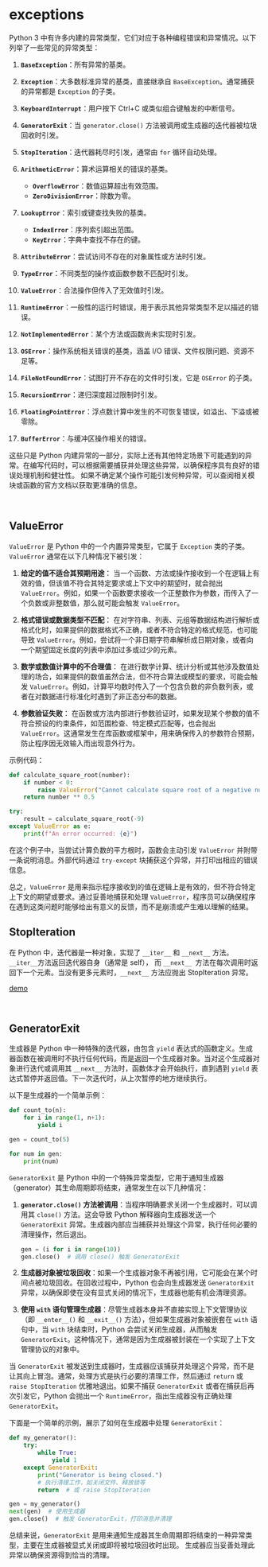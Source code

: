 # exceptions
Python 3 中有许多内建的异常类型，它们对应于各种编程错误和异常情况。以下列举了一些常见的异常类型：

1. **`BaseException`**：所有异常的基类。

2. **`Exception`**：大多数标准异常的基类，直接继承自 `BaseException`。通常捕获的异常都是 `Exception` 的子类。

3. **`KeyboardInterrupt`**：用户按下 Ctrl+C 或类似组合键触发的中断信号。

4. **`GeneratorExit`**：当 `generator.close()` 方法被调用或生成器的迭代器被垃圾回收时引发。

5. **`StopIteration`**：迭代器耗尽时引发，通常由 `for` 循环自动处理。

6. **`ArithmeticError`**：算术运算相关的错误的基类。

   - **`OverflowError`**：数值运算超出有效范围。
   - **`ZeroDivisionError`**：除数为零。

7. **`LookupError`**：索引或键查找失败的基类。

   - **`IndexError`**：序列索引超出范围。
   - **`KeyError`**：字典中查找不存在的键。

8.  **`AttributeError`**：尝试访问不存在的对象属性或方法时引发。

9.  **`TypeError`**：不同类型的操作或函数参数不匹配时引发。

10. **`ValueError`**：合法操作但传入了无效值时引发。

11. **`RuntimeError`**：一般性的运行时错误，用于表示其他异常类型不足以描述的错误。

12. **`NotImplementedError`**：某个方法或函数尚未实现时引发。

13. **`OSError`**：操作系统相关错误的基类，涵盖 I/O 错误、文件权限问题、资源不足等。

14. **`FileNotFoundError`**：试图打开不存在的文件时引发，它是 `OSError` 的子类。

15. **`RecursionError`**：递归深度超过限制时引发。

16. **`FloatingPointError`**：浮点数计算中发生的不可恢复错误，如溢出、下溢或被零除。

17. **`BufferError`**：与缓冲区操作相关的错误。

这些只是 Python 内建异常的一部分，实际上还有其他特定场景下可能遇到的异常。在编写代码时，可以根据需要捕获并处理这些异常，以确保程序具有良好的错误处理机制和健壮性。
如果不确定某个操作可能引发何种异常，可以查阅相关模块或函数的官方文档以获取更准确的信息。

<br>

## ValueError
`ValueError` 是 Python 中的一个内置异常类型，它属于 `Exception` 类的子类。`ValueError` 通常在以下几种情况下被引发：

1. **给定的值不适合其预期用途**：
   当一个函数、方法或操作接收到一个在逻辑上有效的值，但该值不符合其特定要求或上下文中的期望时，就会抛出 `ValueError`。例如，如果一个函数要求接收一个正整数作为参数，而传入了一个负数或非整数值，那么就可能会触发 `ValueError`。

2. **格式错误或数据类型不匹配**：
   在对字符串、列表、元组等数据结构进行解析或格式化时，如果提供的数据格式不正确，或者不符合特定的格式规范，也可能导致 `ValueError`。例如，尝试将一个非日期字符串解析成日期对象，或者向一个期望固定长度的列表中添加过多或过少的元素。

3. **数学或数值计算中的不合理值**：
   在进行数学计算、统计分析或其他涉及数值处理的场合，如果提供的数值虽然合法，但不符合算法或模型的要求，可能会触发 `ValueError`。例如，计算平均数时传入了一个包含负数的非负数列表，或者在对数据进行标准化时遇到了非正态分布的数据。

4. **参数验证失败**：
   在函数或方法内部进行参数验证时，如果发现某个参数的值不符合预设的约束条件，如范围检查、特定模式匹配等，也会抛出 `ValueError`。这通常发生在库函数或框架中，用来确保传入的参数符合预期，防止程序因无效输入而出现意外行为。

示例代码：

```python
def calculate_square_root(number):
    if number < 0:
        raise ValueError("Cannot calculate square root of a negative number.")
    return number ** 0.5

try:
    result = calculate_square_root(-9)
except ValueError as e:
    print(f"An error occurred: {e}")
```

在这个例子中，当尝试计算负数的平方根时，函数会主动引发 `ValueError` 并附带一条说明消息。外部代码通过 `try-except` 块捕获这个异常，并打印出相应的错误信息。

总之，`ValueError` 是用来指示程序接收到的值在逻辑上是有效的，但不符合特定上下文的期望或要求。通过妥善地捕获和处理 `ValueError`，程序员可以确保程序在遇到这类问题时能够给出有意义的反馈，而不是崩溃或产生难以理解的结果。


## StopIteration
在 Python 中，迭代器是一种对象，实现了 `__iter__` 和 `__next__` 方法。`__iter__`方法返回迭代器自身（通常是 self），
而 `__next__ `方法在每次调用时返回下一个元素。当没有更多元素时，`__next__` 方法应抛出 StopIteration 异常。

[demo](./it.py)


<br>

## GeneratorExit
生成器是 Python 中一种特殊的迭代器，由包含 `yield` 表达式的函数定义。生成器函数在被调用时不执行任何代码，而是返回一个生成器对象。当对这个生成器对象进行迭代或调用其 `__next__` 方法时，函数体才会开始执行，直到遇到 `yield` 表达式暂停并返回值。下一次迭代时，从上次暂停的地方继续执行。

以下是生成器的一个简单示例：

```python
def count_to(n):
    for i in range(1, n+1):
        yield i

gen = count_to(5)

for num in gen:
    print(num)
```

`GeneratorExit` 是 Python 中的一个特殊异常类型，它用于通知生成器（generator）其生命周期即将结束，通常发生在以下几种情况：

1. **`generator.close()` 方法被调用**：当程序明确要求关闭一个生成器时，可以调用其 `close()` 方法。这会导致 Python 解释器向生成器发送一个 `GeneratorExit` 异常。生成器内部应当捕获并处理这个异常，执行任何必要的清理操作，然后退出。

   ```python
   gen = (i for i in range(10))
   gen.close()  # 调用 close() 触发 GeneratorExit
   ```

2. **生成器对象被垃圾回收**：如果一个生成器对象不再被引用，它可能会在某个时间点被垃圾回收。在回收过程中，Python 也会向生成器发送 `GeneratorExit` 异常，以确保即使在没有显式关闭的情况下，生成器也能有机会清理资源。

3. **使用 `with` 语句管理生成器**：尽管生成器本身并不直接实现上下文管理协议（即 `__enter__()` 和 `__exit__()` 方法），但如果生成器对象被嵌套在 `with` 语句中，当 `with` 块结束时，Python 会尝试关闭生成器，从而触发 `GeneratorExit`。这种情况下，通常是因为生成器被封装在一个实现了上下文管理协议的对象中。

当 `GeneratorExit` 被发送到生成器时，生成器应该捕获并处理这个异常，而不是让其向上冒泡。通常，处理方式是执行必要的清理工作，然后通过 `return` 或 `raise StopIteration` 优雅地退出。如果不捕获 `GeneratorExit` 或者在捕获后再次引发它，Python 会抛出一个 `RuntimeError`，指出生成器没有正确处理 `GeneratorExit`。

下面是一个简单的示例，展示了如何在生成器中处理 `GeneratorExit`：

```python
def my_generator():
    try:
        while True:
            yield 1
    except GeneratorExit:
        print("Generator is being closed.")
        # 执行清理工作，如关闭文件、释放锁等
        return  # 或 raise StopIteration

gen = my_generator()
next(gen)  # 使用生成器
gen.close()  # 触发 GeneratorExit，打印消息并清理
```

总结来说，`GeneratorExit` 是用来通知生成器其生命周期即将结束的一种异常类型，主要在生成器被显式关闭或即将被垃圾回收时出现。
生成器应当妥善处理此异常以确保资源得到恰当的清理。